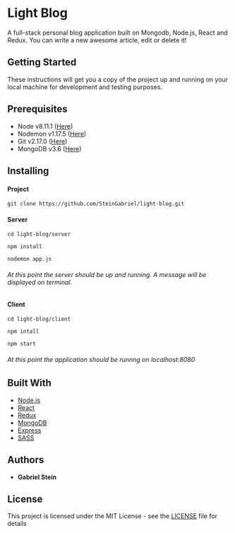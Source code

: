 # Light Blog

A full-stack personal blog application built on Mongodb, Node.js, React and Redux. You can write a new awesome article, edit or delete it!

## Getting Started

These instructions will get you a copy of the project up and running on your local machine for development and testing purposes.

## Prerequisites

- Node v8.11.1 ([Here](https://nodejs.org/en/))
- Nodemon v1.17.5 ([Here](https://nodemon.io/))
- Git v2.17.0 ([Here](https://git-scm.com/downloads/))
- MongoDB v3.6 ([Here](https://www.mongodb.com/))

## Installing

#### Project

```
git clone https://github.com/SteinGabriel/light-blog.git
```

#### Server

```
cd light-blog/server
```

```
npm install
```

```
nodemon app.js
```

###### At this point the server should be up and running. A message will be displayed on terminal.

#### Client

```
cd light-blog/client
```

```
npm intall
```

```
npm start
```

###### At this point the application should be runnng on localhost:8080

## Built With

- [Node.js](https://nodejs.org/en/)
- [React](https://reactjs.org/)
- [Redux](https://redux.js.org/)
- [MongoDB](https://www.mongodb.com/)
- [Express](https://expressjs.com/)
- [SASS](https://sass-lang.com/)

## Authors

- **Gabriel Stein**

## License

This project is licensed under the MIT License - see the [LICENSE](LICENSE) file for details
